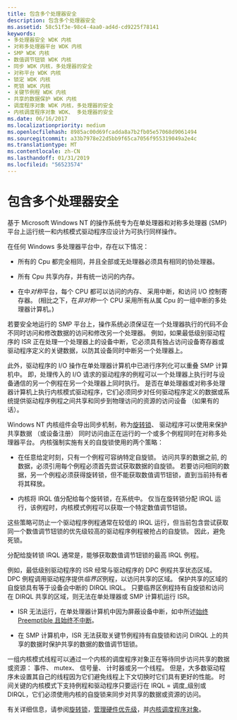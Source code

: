 ```yaml
---
title: 包含多个处理器安全
description: 包含多个处理器安全
ms.assetid: 58c51f3e-98c4-4aa0-ad4d-cd9225f78141
keywords:
- 多处理器安全 WDK 内核
- 对称多处理器平台 WDK 内核
- SMP WDK 内核
- 数值调节钮锁 WDK 内核
- 同步 WDK 内核，多处理器的安全
- 对称平台 WDK 内核
- 锁定 WDK 内核
- 死锁 WDK 内核
- 关键节例程 WDK 内核
- 共享的数据保护 WDK 内核
- 调度程序对象 WDK 内核，多处理器的安全
- 内核调度程序对象 WDK、 多处理器的安全
ms.date: 06/16/2017
ms.localizationpriority: medium
ms.openlocfilehash: 8985ac00d69fcadda8a7b2fb05e57068d9061494
ms.sourcegitcommit: a33b7978e22d5bb9f65ca7056f955319049a2e4c
ms.translationtype: MT
ms.contentlocale: zh-CN
ms.lasthandoff: 01/31/2019
ms.locfileid: "56523574"
---
```

# <a name="multiprocessor-safe"></a>包含多个处理器安全





基于 Microsoft Windows NT 的操作系统专为在单处理器和对称多处理器 (SMP) 平台上运行统一和内核模式驱动程序应设计为可执行同样操作。

在任何 Windows 多处理器平台中，存在以下情况：

-   所有的 Cpu 都完全相同，并且全部或无处理器必须具有相同的协处理器。

-   所有 Cpu 共享内存，并有统一访问的内存。

-   在中*对称*平台，每个 CPU 都可以访问的内存、 采用中断，和访问 I/O 控制寄存器。 (相比之下，在*非对称*一个 CPU 采用所有从属 Cpu 的一组中断的多处理器计算机。)

若要安全地运行的 SMP 平台上，操作系统必须保证在一个处理器执行的代码不会不同时访问和修改数据的访问和修改另一个处理器。 例如，如果最低级别驱动程序的 ISR 正在处理一个处理器上的设备中断，它必须具有独占访问设备寄存器或驱动程序定义的关键数据，以防其设备同时中断另一个处理器上。

此外，驱动程序的 I/O 操作在单处理器计算机中已进行序列化可以重叠 SMP 计算机中。 即，处理传入的 I/O 请求的驱动程序的例程可以一个处理器上执行时与设备通信的另一个例程在另一个处理器上同时执行。 是否在单处理器或对称多处理器计算机上执行内核模式驱动程序，它们必须同步对任何驱动程序定义的数据或系统提供驱动程序例程之间共享和同步到物理访问的资源的访问设备 （如果有的话）。

Windows NT 内核组件会导出同步机制，称为[旋转锁](spin-locks.md)、 驱动程序可以使用来保护共享数据 （或设备注册） 同时访问由正在运行的一个或多个例程同时在对称多处理器平台。 内核强制实施有关的自旋锁使用的两个策略：

-   在任意给定时刻，只有一个例程可容纳特定自旋锁。 访问共享的数据之前, 的数据，必须引用每个例程必须首先尝试获取数据的自旋锁。 若要访问相同的数据，另一个例程必须获得旋转锁，但不能获取数值调节钮锁，直到当前持有者将其释放。

-   内核将 IRQL 值分配给每个旋转锁，在系统中。 仅当在旋转锁分配 IRQL 运行，该例程时，内核模式例程可以获取一个特定数值调节钮锁。

这些策略可防止一个驱动程序例程通常在较低的 IRQL 运行，但当前包含尝试获取同一个数值调节钮锁的优先级较高的驱动程序例程被抢占的自旋锁。 因此，避免死锁。

分配给旋转锁 IRQL 通常是，能够获取数值调节钮锁的最高 IRQL 例程。

例如，最低级别驱动程序的 ISR 经常与驱动程序的 DPC 例程共享状态区域。 DPC 例程调用驱动程序提供*临界区*例程，以访问共享的区域。 保护共享的区域的自旋锁具有等于设备会中断的 DIRQL IRQL。 只要临界区例程持有自旋锁和访问在 DIRQL 共享的区域，则无法在单处理器或 SMP 计算机运行 ISR。

-   ISR 无法运行，在单处理器计算机中因为屏蔽设备中断，如中所述[始终 Preemptible 且始终不中断](always-preemptible-and-always-interruptible.md)。

-   在 SMP 计算机中，ISR 无法获取关键节例程持有自旋锁和访问 DIRQL 上的共享的数据时保护共享的数据的数值调节钮锁。

一组内核模式线程可以通过一个内核的调度程序对象正在等待同步访问共享的数据或资源： 事件、 mutex、 信号量、 计时器或另一个线程。 但是，大多数驱动程序未设置其自己的线程因为它们避免线程上下文切换时它们具有更好的性能。 时间关键的内核模式下支持例程和驱动程序只要运行在 IRQL = 调度\_级别或 DIRQL，它们必须使用内核的自旋锁来同步对共享的数据或资源的访问。

有关详细信息，请参阅[旋转锁](spin-locks.md)，[管理硬件优先级](managing-hardware-priorities.md)，并[内核调度程序对象](kernel-dispatcher-objects.md)。

 

 




